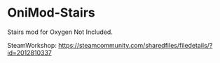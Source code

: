 # OniMod-Stairs
Stairs mod for Oxygen Not Included.

SteamWorkshop:
https://steamcommunity.com/sharedfiles/filedetails/?id=2012810337
